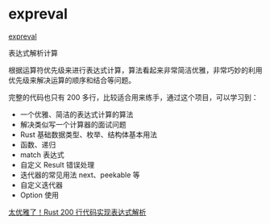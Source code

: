 # expreval
[expreval](https://github.com/rosedblabs/rust-practice/tree/main/expr-eval)

表达式解析计算

根据运算符优先级来进行表达式计算，算法看起来非常简洁优雅，非常巧妙的利用优先级来解决运算的顺序和结合等问题。

完整的代码也只有 200 多行，比较适合用来练手，通过这个项目，可以学习到：

- 一个优雅、简洁的表达式计算的算法
- 解决类似写一个计算器的面试问题
- Rust 基础数据类型、枚举、结构体基本用法
- 函数、递归
- match 表达式
- 自定义 Result 错误处理
- 迭代器的常见用法 next、peekable 等
- 自定义迭代器
- Option 使用

[太优雅了！Rust 200 行代码实现表达式解析](https://mp.weixin.qq.com/s/MuuaROoH7gI0wYVypEOoWw)